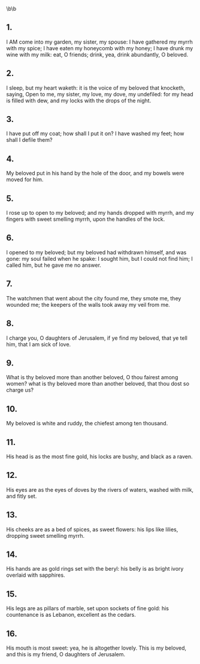 \b\b
## 1.
I AM come into my garden, my sister, my spouse: I have gathered my myrrh with my spice; I have eaten my honeycomb with my honey; I have drunk my wine with my milk: eat, O friends; drink, yea, drink abundantly, O beloved.
## 2.
I sleep, but my heart waketh: it is the voice of my beloved that knocketh, saying, Open to me, my sister, my love, my dove, my undefiled: for my head is filled with dew, and my locks with the drops of the night.
## 3.
I have put off my coat; how shall I put it on? I have washed my feet; how shall I defile them?
## 4.
My beloved put in his hand by the hole of the door, and my bowels were moved for him.
## 5.
I rose up to open to my beloved; and my hands dropped with myrrh, and my fingers with sweet smelling myrrh, upon the handles of the lock.
## 6.
I opened to my beloved; but my beloved had withdrawn himself, and was gone: my soul failed when he spake: I sought him, but I could not find him; I called him, but he gave me no answer.
## 7.
The watchmen that went about the city found me, they smote me, they wounded me; the keepers of the walls took away my veil from me.
## 8.
I charge you, O daughters of Jerusalem, if ye find my beloved, that ye tell him, that I am sick of love.
## 9.
What is thy beloved more than another beloved, O thou fairest among women? what is thy beloved more than another beloved, that thou dost so charge us?
## 10.
My beloved is white and ruddy, the chiefest among ten thousand.
## 11.
His head is as the most fine gold, his locks are bushy, and black as a raven.
## 12.
His eyes are as the eyes of doves by the rivers of waters, washed with milk, and fitly set.
## 13.
His cheeks are as a bed of spices, as sweet flowers: his lips like lilies, dropping sweet smelling myrrh.
## 14.
His hands are as gold rings set with the beryl: his belly is as bright ivory overlaid with sapphires.
## 15.
His legs are as pillars of marble, set upon sockets of fine gold: his countenance is as Lebanon, excellent as the cedars.
## 16.
His mouth is most sweet: yea, he is altogether lovely. This is my beloved, and this is my friend, O daughters of Jerusalem.
